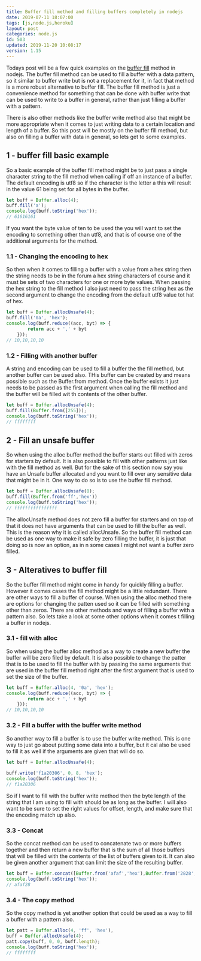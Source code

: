 ```yaml
---
title: Buffer fill method and filling buffers completely in nodejs
date: 2019-07-11 18:07:00
tags: [js,node.js,heroku]
layout: post
categories: node.js
id: 503
updated: 2019-11-20 10:08:17
version: 1.15
---
```


Todays post will be a few quick examples on the [buffer fill](https://nodejs.org/api/buffer.html#buffer_buf_fill_value_offset_end_encoding) method in nodejs. The buffer fill method can be used to fill a buffer with a data pattern, so it similar to buffer write but is not a replacement for it, in fact that method is a more robust alternative to buffer fill. The buffer fill method is just a convenience method for something that can be done with buffer write that can be used to write to a buffer in general, rather than just filling a buffer with a pattern.

There is also other methods like the buffer write method also that might be more appropriate when it comes to just writing data to a certain location and length of a buffer. So this post will be mostly on the buffer fill method, but also on filling a buffer with data in general, so lets get to some examples.

<!-- more -->

## 1 - buffer fill basic example

So a basic example of the buffer fill method might be to just pass a single character string to the fill method when calling if off an instance of a buffer. The default encoding is utf8 so if the character is the letter a this will result in the value 61 being set for all bytes in the buffer.

```js
let buff = Buffer.alloc(4);
buff.fill('a');
console.log(buff.toString('hex'));
// 61616161

```

If you want the byte value of ten to be used the you will want to set the encoding to something other than utf8, and that is of course one of the additional arguments for the method.

### 1.1 - Changing the encoding to hex

So then  when it comes to filling a buffer with a value from a hex string then the string needs to be in the forum a hex string characters of course and it must be sets of two characters for one or more byte values. When passing the hex string to the fill method I also just need to pass the string hex as the second argument to change the encoding from the default utf8 value tot hat of hex.

```js
let buff = Buffer.allocUnsafe(4);
buff.fill('0a', 'hex');
console.log(buff.reduce((acc, byt) => {
        return acc + ',' + byt
    }));
// 10,10,10,10
```

### 1.2 - Filling with another buffer

A string and encoding can be used to fill a buffer the the fill method, but another buffer can be used also. THis buffer can be created by and means possible such as the Buffer.from method. Once the buffer exists it just needs to be passed as the first argument when calling the fill method and the buffer will be filled wit th contents of the other buffer.

```js
let buff = Buffer.allocUnsafe(4);
buff.fill(Buffer.from([255]));
console.log(buff.toString('hex'));
// ffffffff

```

## 2 - Fill an unsafe buffer

So when using the alloc buffer method the buffer starts out filled with zeros for starters by default. It is also possible to fill with other patterns just like with the fill method as well. But for the sake of this section now say you have an Unsafe buffer allocated and you want to fill over any sensitive data that might be in it. One way to do so is to use the buffer fill method.

```js
let buff = Buffer.allocUnsafe(8);
buff.fill(Buffer.from('ff','hex'))
console.log(buff.toString('hex'));
// ffffffffffffffff
```

The allocUnsafe method does not zero fill a buffer for starters and on top of that it does not have arguments that can be used to fill the buffer as well. This is the reason why it is called allocUnsafe. So the buffer fill method can be used as one way to make it safe by zero filling the buffer, it is just that doing so is now an option, as in n some cases I might not want a buffer zero filled.

## 3 - Alteratives to buffer fill

So the buffer fill method might come in handy for quickly filling a buffer. However it comes cases the fill method might be a little redundant. There are other ways to fill a buffer of course. When using the alloc method there are options for changing the patten used so it can be filled with something other than zeros. There are other methods and ways of filling a buffer with a pattern also. So lets take a look at some other options when it comes t filling a buffer in nodejs.

### 3.1 - fill with alloc

So when using the buffer alloc method as a way to create a new buffer the buffer will be zero filed by default. It is also possible to change the patter that is to be used to fill the buffer with by passing the same arguments that are used in the buffer fill method right after the first argument that is used to set the size of the buffer.

```js
let buff = Buffer.alloc(4, '0a', 'hex');
console.log(buff.reduce((acc, byt) => {
        return acc + ',' + byt
    }));
// 10,10,10,10
```

### 3.2 - Fill a buffer with the buffer write method

So another way to fill a buffer is to use the buffer write method. This is one way to just go about putting some data into a buffer, but it cal also be used to fill it as well if the arguments are given that will do so.

```js
let buff = Buffer.allocUnsafe(4);
 
buff.write('f1a20306', 0, 8, 'hex');
console.log(buff.toString('hex'));
// f1a20306
```

So if I want to fill with the buffer write method then the byte length of the string that I am using to fill with should be as long as the buffer. I will also want to be sure to set the right values for offset, length, and make sure that the encoding match up also.

### 3.3 - Concat

So the concat method can be used to concatenate two or more buffers together and then return a new buffer that is the sum of all those buffers that will be filled with the contents of the list of buffers given to it. It can also be given another argument that can limit the size of the resulting buffer.

```js
let buff = Buffer.concat([Buffer.from('afaf','hex'),Buffer.from('2828','hex')], 3);
console.log(buff.toString('hex'));
// afaf28
```

### 3.4 - The copy method

So the copy method is yet another option that could be used as a way to fill a buffer with a pattern also.

```js
let patt = Buffer.alloc(4, 'ff', 'hex'),
buff = Buffer.allocUnsafe(4);
patt.copy(buff, 0, 0, buff.length);
console.log(buff.toString('hex'));
// ffffffff
```